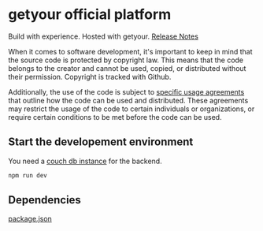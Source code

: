 # getyour official platform

Build with experience. Hosted with getyour. [Release Notes](https://www.get-your.de/docs/release-notes/)

When it comes to software development, it's important to keep in mind that the source code is protected by copyright law. This means that the code belongs to the creator and cannot be used, copied, or distributed without their permission. Copyright is tracked with Github.

Additionally, the use of the code is subject to [specific usage agreements](https://www.get-your.de/nutzervereinbarung/) that outline how the code can be used and distributed. These agreements may restrict the usage of the code to certain individuals or organizations, or require certain conditions to be met before the code can be used.


## Start the developement environment

You need a [couch db instance](https://docs.couchdb.org/en/stable/install/index.html) for the backend.

```bash
npm run dev
```

## Dependencies

[package.json](https://github.com/pana87/getyour-platform/blob/main/package.json)
